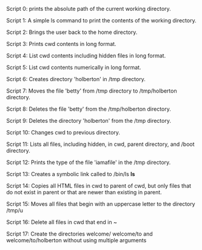 Script 0: prints the absolute path of the current working directory.

Script 1: A simple ls command to print the contents of the working directory.

Script 2: Brings the user back to the home directory.

Script 3: Prints cwd contents in long format.

Script 4: List cwd contents including hidden files in long format.

Script 5: List cwd contents numerically in long format.

Script 6: Creates directory 'holberton' in /tmp directory.

Script 7: Moves the file 'betty' from /tmp directory to /tmp/holberton directory.

Script 8: Deletes the file 'betty' from the /tmp/holberton directory.

Script 9: Deletes the directory 'holberton' from the /tmp directory.

Script 10: Changes cwd to previous directory.

Script 11: Lists all files, including hidden, in cwd, parent directory, and /boot directory.

Script 12: Prints the type of the file 'iamafile' in the /tmp directory. 

Script 13: Creates a symbolic link called to /bin/ls  __ls__

Script 14: Copies all HTML files in cwd to parent of cwd, but only files that do not exist in parent or that are newer than existing in parent.

Script 15: Moves all files that begin with an uppercase letter to the directory /tmp/u

Script 16: Delete all files in cwd that end in ~

Script 17: Create the directories welcome/ welcome/to and welcome/to/holberton without using multiple arguments